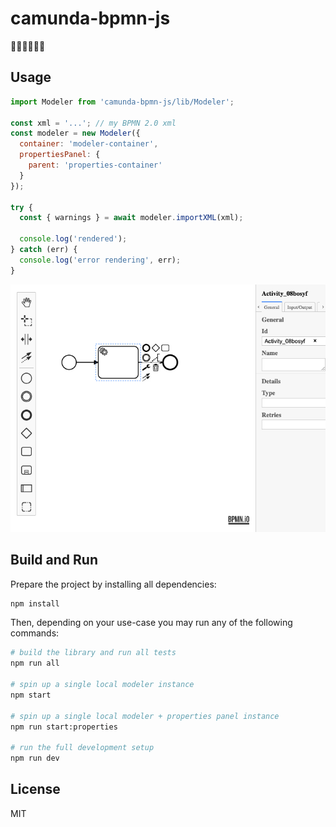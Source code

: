 # camunda-bpmn-js
🚧👷‍♀️👷‍♂️🚧

## Usage

```js
import Modeler from 'camunda-bpmn-js/lib/Modeler';

const xml = '...'; // my BPMN 2.0 xml
const modeler = new Modeler({
  container: 'modeler-container',
  propertiesPanel: {
    parent: 'properties-container'
  }
});

try {
  const { warnings } = await modeler.importXML(xml);

  console.log('rendered');
} catch (err) {
  console.log('error rendering', err);
}
```

![](./docs/screenshot.png)

## Build and Run

Prepare the project by installing all dependencies:

```sh
npm install
```

Then, depending on your use-case you may run any of the following commands:

```sh
# build the library and run all tests
npm run all

# spin up a single local modeler instance
npm start

# spin up a single local modeler + properties panel instance
npm run start:properties

# run the full development setup
npm run dev
```

## License

MIT